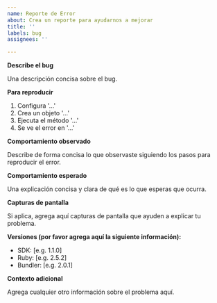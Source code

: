 ```yaml
---
name: Reporte de Error
about: Crea un reporte para ayudarnos a mejorar
title: ''
labels: bug
assignees: ''

---
```


**Describe el bug**

Una descripción concisa sobre el bug.
 
**Para reproducir**

1. Configura '...'
2. Crea un objeto '...'
3. Ejecuta el método '...'
4. Se ve el error en '...'

**Comportamiento observado**

Describe de forma concisa lo que observaste siguiendo los pasos para reproducir el error.

**Comportamiento esperado**

Una explicación concisa y clara de qué es lo que esperas que ocurra.

**Capturas de pantalla**

Si aplica, agrega aquí capturas de pantalla que ayuden a explicar tu problema.

**Versiones (por favor agrega aquí la siguiente información):**
- SDK: [e.g. 1.1.0]
- Ruby: [e.g. 2.5.2]
- Bundler: [e.g. 2.0.1]

**Contexto adicional**

Agrega cualquier otro información sobre el problema aquí.

